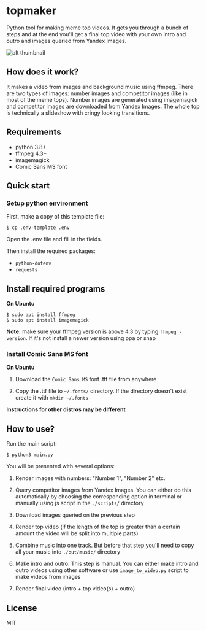 # topmaker

Python tool for making meme top videos. It gets you through a bunch of steps and at the end you'll get a final top video with your own intro and outro and images queried from Yandex Images.

![alt thumbnail](https://img.youtube.com/vi/vw5MUun6tBU/mqdefault.jpg)

## How does it work?

It makes a video from images and background music using ffmpeg. There are two types of images: number images and competitor images (like in most of the meme tops). Number images are generated using imagemagick and competitor images are downloaded from Yandex Images. The whole top is technically a slideshow with cringy looking transitions.

## Requirements

-   python 3.8+
-   ffmpeg 4.3+
-   imagemagick
-   Comic Sans MS font

## Quick start

### Setup python environment

First, make a copy of this template file:

```console
$ cp .env-template .env
```

Open the .env file and fill in the fields.

Then install the required packages:

-   `python-dotenv`
-   `requests`

## Install required programs

**On Ubuntu**

```console
$ sudo apt install ffmpeg
$ sudo apt install imagemagick
```

**Note:** make sure your ffmpeg version is above 4.3 by typing `ffmpeg -version`. If it's not install a newer version using ppa or snap

### Install Comic Sans MS font

**On Ubuntu**

1. Download the `Comic Sans MS` font .ttf file from anywhere

2. Copy the .ttf file to `~/.fonts/` directory. If the directory doesn't exist create it with `mkdir ~/.fonts`

**Instructions for other distros may be different**

## How to use?

Run the main script:

```console
$ python3 main.py
```

You will be presented with several options:

1. Render images with numbers: "Number 1", "Number 2" etc.

2. Query competitor images from Yandex Images. You can either do this automatically by choosing the corresponding option in terminal or manually using js script in the `./scripts/` directory

3. Download images queried on the previous step

4. Render top video (if the length of the top is greater than a certain amount the video will be split into multiple parts)

5. Combine music into one track. But before that step you'll need to copy all your music into `./out/music/` directory

6. Make intro and outro. This step is manual. You can either make intro and outro videos using other software or use `image_to_video.py` script to make videos from images

7. Render final video (intro + top video(s) + outro)

## License

MIT
